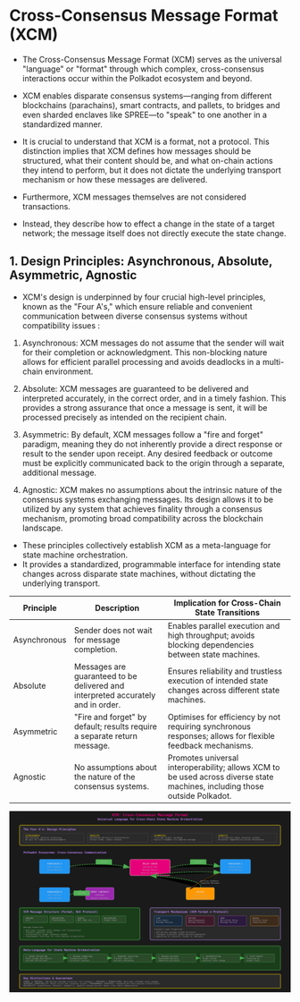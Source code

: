 # Cross-Consensus Message Format (XCM)

- The Cross-Consensus Message Format (XCM) serves as the universal "language" or "format" through which complex, cross-consensus interactions occur within the Polkadot ecosystem and beyond.
- XCM enables disparate consensus systems—ranging from different blockchains (parachains), smart contracts, and pallets, to bridges and even sharded enclaves like SPREE—to "speak" to one another in a standardized manner.

- It is crucial to understand that XCM is a format, not a protocol. This distinction implies that XCM defines how messages should be structured, what their content should be, and what on-chain actions they intend to perform, but it does not dictate the underlying transport mechanism or how these messages are delivered.
- Furthermore, XCM messages themselves are not considered transactions.
- Instead, they describe how to effect a change in the state of a target network; the message itself does not directly execute the state change.

## 1. Design Principles: Asynchronous, Absolute, Asymmetric, Agnostic

- XCM's design is underpinned by four crucial high-level principles, known as the "Four A's," which ensure reliable and convenient communication between diverse consensus systems without compatibility issues :

1. Asynchronous: XCM messages do not assume that the sender will wait for their completion or acknowledgment. This non-blocking nature allows for efficient parallel processing and avoids deadlocks in a multi-chain environment.

2. Absolute: XCM messages are guaranteed to be delivered and interpreted accurately, in the correct order, and in a timely fashion. This provides a strong assurance that once a message is sent, it will be processed precisely as intended on the recipient chain.

3. Asymmetric: By default, XCM messages follow a "fire and forget" paradigm, meaning they do not inherently provide a direct response or result to the sender upon receipt. Any desired feedback or outcome must be explicitly communicated back to the origin through a separate, additional message.

4. Agnostic: XCM makes no assumptions about the intrinsic nature of the consensus systems exchanging messages. Its design allows it to be utilized by any system that achieves finality through a consensus mechanism, promoting broad compatibility across the blockchain landscape.

- These principles collectively establish XCM as a meta-language for state machine orchestration.
- It provides a standardized, programmable interface for intending state changes across disparate state machines, without dictating the underlying transport.

| Principle    | Description                                                                      | Implication for Cross-Chain State Transitions                                                                               |
|--------------|----------------------------------------------------------------------------------|-----------------------------------------------------------------------------------------------------------------------------|
| Asynchronous | Sender does not wait for message completion.                                     | Enables parallel execution and high throughput; avoids blocking dependencies between state machines.                        |
| Absolute     | Messages are guaranteed to be delivered and interpreted accurately and in order. | Ensures reliability and trustless execution of intended state changes across different state machines.                      |
| Asymmetric   | "Fire and forget" by default; results require a separate return message.         | Optimises for efficiency by not requiring synchronous responses; allows for flexible feedback mechanisms.                   |
| Agnostic     | No assumptions about the nature of the consensus systems.                        | Promotes universal interoperability; allows XCM to be used across diverse state machines, including those outside Polkadot. |

![XCM Message Flow](../../images/xcm-message-flow.svg)
